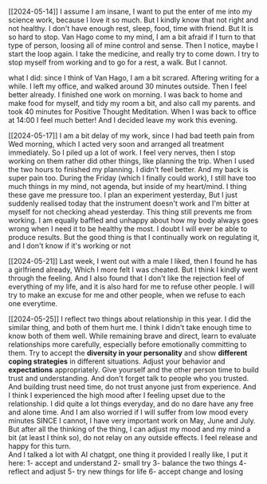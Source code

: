 [[2024-05-14]]
I assume I am insane, I want to put the enter of me into my science work, because I love it so much. But I kindly know that not right and not healthy. I don't have enough rest, sleep, food, time with friend. But It is so hard to stop. Van Hago come to my mind, I am a bit afraid if I turn to that type of person, loosing all of mine control and sense. Then I notice, maybe I start the loop again. I take the medicine, and really try to come down.  I try to stop myself from working and to go for a rest, a walk. But I cannot. 

what I did: since I think of Van Hago, I am a bit scrared. Aftering writing for a while. I left my office, and walked around 30 minutes outside. Then I feel better already. I finished one work on morning. I was back to home and make food for myself, and tidy my room a bit, and also call my parents. and took 40 minutes for Positive Thought Meditation. When I was back to office at 14:00 I feel much better! And I decided leave my work this evening. 

[[2024-05-17]]
I am a bit delay of my work, since I had bad teeth pain from Wed morning, which I acted very soon and arranged all treatment immediately. So I piled up a lot of work. I feel very nerves, then I stop working on them rather did other things, like planning the trip. When I used the two hours to finished my planning. I didn't feel better. And my back is super pain too. 
During the Friday (which I finally could work), I still have too much things in my mind, not agenda, but inside of my heart/mind. I thing these gave me pressure too. 
I plan an experiment yesterday, But I just suddenly realised today that the instrument doesn't work and I'm bitter at myself for not checking ahead yesterday. This thing still prevents me from working. 
I am equally baffled and unhappy about how my body always goes wrong when I need it to be healthy the most. I doubt I will ever be able to produce results.
But the good thing is that I continually work on regulating it, and I don't know if it's working or not

[[2024-05-21]]
Last week, I went out with a male I liked, then I found he has a girlfriend already, Which I more felt I was cheated. But I think I kindly went through the feeling. And I also found that I don't like the rejection feel of everything of my life, and it is also hard for me to refuse other people. I will try to make an excuse for me and other people, when we refuse to each one everytime. 

[[2024-05-25]]
I reflect two things about relationship in this year. I did the similar thing, and both of them hurt me. I think I didn't take enough time to know both of them well.  While remaining brave and direct, learn to evaluate relationships more carefully, especially before emotionally committing to them. 
Try to accept the **diversity in your personality** and show **different coping strategies** in different situations. Adjust your behavior and **expectations** appropriately. Give yourself and the other person time to build trust and understanding. And don't forget talk to people who you trusted. 
And building trust need time, do not trust anyone just from experience. 
And I think I experienced the high mood after I feeling upset due to the relationship. I did quite a lot things everyday, and do no dare have any free and alone time. And I am also worried if I will suffer from low mood every minutes SINCE I cannot, I have very important work on May, June and July. But after all the thinking of the thing, I can adjust my mood and my mind a bit (at least I think so), do not relay on any outside effects. I feel release and happy for this turn.   
And I talked a lot with AI chatgpt, one thing it provided I really like, I put it here:
1- accept and understand
2- small try
3- balance the two things
4- reflect and adjust
5- try new things for life
6- accept change and losing

